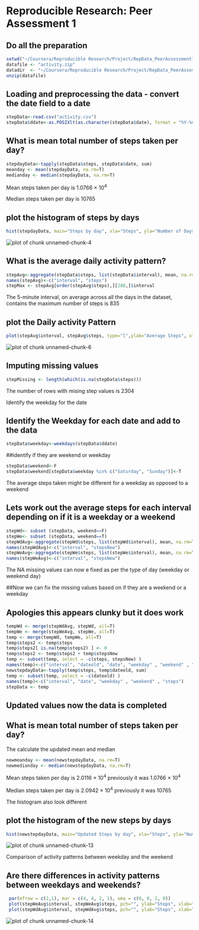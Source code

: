 # Reproducible Research: Peer Assessment 1
## Do all the preparation

```r
setwd("~/Coursera/Reproducible Research/Project/RepData_PeerAssessment1")
datafile <- "activity.zip"
datadir  <- "~/Coursera/Reproducible Research/Project/RepData_PeerAssessment1"
unzip(datafile) 
```
## Loading and preprocessing the data - convert the date field to a date


```r
stepData<-read.csv("activity.csv")
stepData$ddate<-as.POSIXlt(as.character(stepData$date), format = "%Y-%m-%d")
```

## What is mean total number of steps taken per day?


```r
stepdayData<-tapply(stepData$steps, stepData$date, sum)
meanday <- mean(stepdayData, na.rm=T)
medianday <- median(stepdayData, na.rm=T)
```
Mean steps taken per day is 1.0766 &times; 10<sup>4</sup>

Median steps taken per day is 10765

## plot the histogram of steps by days


```r
hist(stepdayData, main="Steps by day", xla="Steps", yla="Number of Days", col="#ff99ff")
```

![plot of chunk unnamed-chunk-4](./PA1_template_files/figure-html/unnamed-chunk-4.png) 

## What is the average daily activity pattern?


```r
stepAvg<-aggregate(stepData$steps, list(stepData$interval), mean, na.rm=T)
names(stepAvg)<-c("interval", "steps")
stepMax <- stepAvg[order(stepAvg$steps),][288,]$interval
```


The 5-minute interval, on average across all the days in the dataset, contains the maximum number of steps is 835

## plot the Daily activity Pattern


```r
plot(stepAvg$interval, stepAvg$steps, type="l",ylab="Average Steps", xlab="Interval", main="Daily Activity Pattern")
```

![plot of chunk unnamed-chunk-6](./PA1_template_files/figure-html/unnamed-chunk-6.png) 

## Imputing missing values


```r
stepMissing <- length(which(is.na(stepData$steps)))
```

The number of rows with mising step values is 2304

Identify the weekday for the date

## Identify the Weekday for each date and add to the data


```r
stepData$weekday<-weekdays(stepData$ddate)
```

##identify if they are weekend or weekday


```r
stepData$weekend<-F
stepData$weekend[stepData$weekday %in% c("Saturday", "Sunday")]<-T
```

The average steps taken might be different for a weekday as opposed to a weekend

## Lets work out the average steps for each interval depending on if it is a weekday or a weekend


```r
stepWd<- subset (stepData, weekend==F)
stepWe<- subset (stepData, weekend==T)
stepWdAvg<-aggregate(stepWd$steps, list(stepWd$interval), mean, na.rm=T,weekend = F)
names(stepWdAvg)<-c("interval", "stepsNew")
stepWeAvg<-aggregate(stepWe$steps, list(stepWe$interval), mean, na.rm=T, weekend=T )
names(stepWeAvg)<-c("interval", "stepsNew")
```

The NA missing values can now e fixed as per the type of day (weekday or weekend day)

##Now we can fix the missing values based on if they are a weekend or a weekday
## Apologies this appears clunky but it does work 


```r
tempWd <- merge(stepWdAvg, stepWd, all=T)
tempWe <- merge(stepWeAvg, stepWe, all=T)
temp <- merge(tempWd, tempWe, all=T)
temp$steps2 <- temp$steps
temp$steps2[ is.na(temp$steps2) ] <- 0 
temp$steps2 <- temp$steps2 + temp$stepsNew
temp <- subset(temp, select = -c(steps, stepsNew) )
names(temp)<-c("interval", "dateold", "date", "weekday" , "weekend" , "steps")
newstepdayData<-tapply(temp$steps, temp$dateold, sum)
temp <- subset(temp, select = -c(dateold) )
names(temp)<-c("interval", "date", "weekday" , "weekend" , "steps")
stepData <- temp
```

## Updated values now the data is completed

## What is mean total number of steps taken per day?

The calculate the updated mean and median


```r
newmeanday <- mean(newstepdayData, na.rm=T)
newmedianday <- median(newstepdayData, na.rm=T)
```

Mean steps taken per day is 2.0116 &times; 10<sup>4</sup> previously it was 1.0766 &times; 10<sup>4</sup>

Median steps taken per day is 2.0942 &times; 10<sup>4</sup> previously it was 10765

The histogram also look different

## plot the histogram of the new steps by days


```r
hist(newstepdayData, main="Updated Steps by day", xla="Steps", yla="Number of Days", col="#ff99ff")
```

![plot of chunk unnamed-chunk-13](./PA1_template_files/figure-html/unnamed-chunk-13.png) 

Comparison of activity patterns between weekday and the weekend

## Are there differences in activity patterns between weekdays and weekends?


```r
 par(mfrow = c(2,1), mar = c(4, 4, 2, 1), oma = c(0, 0, 2, 0))
 plot(stepWeAvg$interval, stepWeAvg$steps, pch="", ylab="Steps", xlab="", main="weekend", type="l", ylim=c(0,220), col="red")
 plot(stepWdAvg$interval, stepWdAvg$steps, pch="", ylab="Steps", xlab="", main="weekday", type="l",  ylim=c(0,220), col="blue")
```

![plot of chunk unnamed-chunk-14](./PA1_template_files/figure-html/unnamed-chunk-14.png) 
